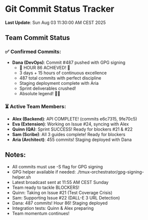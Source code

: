 # Git Commit Status Tracker

**Last Update**: Sun Aug 03 11:30:00 AM CEST 2025

## Team Commit Status

### ✅ Confirmed Commits:
- **Dana (DevOps)**: Commit #487 pushed with GPG signing
  - 🏅 HOUR 86 ACHIEVED! 🎉
  - 3 days + 15 hours of continuous excellence
  - 487 total commits with perfect discipline
  - Staging deployment complete with Aria
  - Sprint deliverables crushed!
  - Absolute legend! 🚧🚀

### ⏳ Active Team Members:
- **Alex (Backend)**: API COMPLETE! (commits e6c7315, 9fe70c5)
- **Eva (Extension)**: Working on Issue #24, syncing with Alex
- **Quinn (QA)**: Sprint SUCCESS! Ready for blockers #21 & #22
- **Sam (Scribe)**: All 3 guides complete! Ready for blockers
- **Aria (Architect)**: 455 commits! Staging deployed with Dana

## Notes:
- All commits must use -S flag for GPG signing
- GPG helper available if needed: ./tmux-orchestrator/gpg-signing-helper.sh
- Latest broadcast sent at 11:55 AM CEST Sunday
- Team ready to tackle BLOCKERS!
- Quinn: Taking on Issue #21 (Test Coverage Crisis)
- Sam: Supporting Issue #22 (DALL-E 3 URL Detection)
- Dana: 487 commits! Hour 86! Staging deployed
- Integration tests: Quinn & Alex preparing
- Team momentum continues!